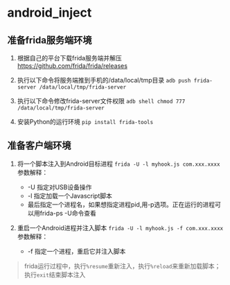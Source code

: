 # android_inject

## 准备frida服务端环境
1. 根据自己的平台下载frida服务端并解压
https://github.com/frida/frida/releases

2. 执行以下命令将服务端推到手机的/data/local/tmp目录
`adb push frida-server /data/local/tmp/frida-server`

3. 执行以下命令修改frida-server文件权限
`adb shell chmod 777 /data/local/tmp/frida-server`

4. 安装Python的运行环境
`pip install frida-tools`

## 准备客户端环境
1. 将一个脚本注入到Android目标进程
`frida -U -l myhook.js com.xxx.xxxx`
参数解释：
   * -U 指定对USB设备操作
   * -l 指定加载一个Javascript脚本
   * 最后指定一个进程名，如果想指定进程pid,用-p选项。正在运行的进程可以用frida-ps -U命令查看

2. 重启一个Android进程并注入脚本
`frida -U -l myhook.js -f com.xxx.xxxx`
参数解释：
   * -f 指定一个进程，重启它并注入脚本

> frida运行过程中，执行`%resume`重新注入，执行`%reload`来重新加载脚本；执行`exit`结束脚本注入
>

